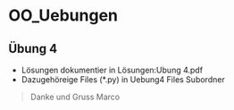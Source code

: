 # OO_Uebungen

## Übung 4
- Lösungen dokumentier in Lösungen:Ubung 4.pdf
- Dazugehöreige Files (*.py) in Uebung4 Files Subordner

> Danke und Gruss
> Marco
